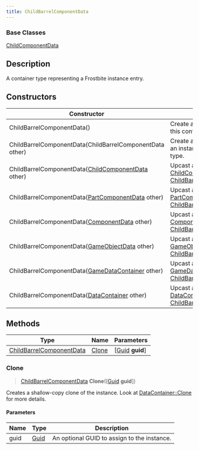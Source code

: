 ```yaml
---
title: ChildBarrelComponentData
---
```

### Base Classes

[ChildComponentData](/vext/ref/fb/childcomponentdata/)

## Description

A container type representing a Frostbite instance entry.

## Constructors

| Constructor                                                                         | Description                                                                                                                             |
| ----------------------------------------------------------------------------------- | --------------------------------------------------------------------------------------------------------------------------------------- |
| ChildBarrelComponentData()                                                          | Create a new instance of this container type.                                                                                           |
| ChildBarrelComponentData(ChildBarrelComponentData other)                            | Create a reference copy of an instance of the same type.                                                                                |
| ChildBarrelComponentData([ChildComponentData](/vext/ref/fb/childcomponentdata/) other)            | Upcast an instance of type [ChildComponentData](/vext/ref/fb/childcomponentdata/) to [ChildBarrelComponentData](/vext/ref/fb/childbarrelcomponentdata/).            |
| ChildBarrelComponentData([PartComponentData](/vext/ref/fb/partcomponentdata/) other)              | Upcast an instance of type [PartComponentData](/vext/ref/fb/partcomponentdata/) to [ChildBarrelComponentData](/vext/ref/fb/childbarrelcomponentdata/).              |
| ChildBarrelComponentData([ComponentData](/vext/ref/fb/componentdata/) other)                      | Upcast an instance of type [ComponentData](/vext/ref/fb/componentdata/) to [ChildBarrelComponentData](/vext/ref/fb/childbarrelcomponentdata/).                      |
| ChildBarrelComponentData([GameObjectData](/vext/ref/fb/gameobjectdata/) other)                    | Upcast an instance of type [GameObjectData](/vext/ref/fb/gameobjectdata/) to [ChildBarrelComponentData](/vext/ref/fb/childbarrelcomponentdata/).                    |
| ChildBarrelComponentData([GameDataContainer](/vext/ref/fb/gamedatacontainer/) other)              | Upcast an instance of type [GameDataContainer](/vext/ref/fb/gamedatacontainer/) to [ChildBarrelComponentData](/vext/ref/fb/childbarrelcomponentdata/).              |
| ChildBarrelComponentData([DataContainer](/vext/ref/shared/class/datacontainer) other) | Upcast an instance of type [DataContainer](/vext/ref/shared/class/datacontainer) to [ChildBarrelComponentData](/vext/ref/fb/childbarrelcomponentdata/). |

## Methods

| Type                                                 | Name            | Parameters                                     |
| ---------------------------------------------------- | --------------- | ---------------------------------------------- |
| [ChildBarrelComponentData](/vext/ref/fb/childbarrelcomponentdata/) | [Clone](#clone) | \[[Guid](/vext/ref/shared/class/guid) **guid**\] |

### Clone

> [ChildBarrelComponentData](/vext/ref/fb/childbarrelcomponentdata/) **Clone**(\[[Guid](/vext/ref/shared/class/guid) **guid**\])

Creates a shallow-copy clone of the instance. Look at [DataContainer::Clone](/vext/ref/shared/class/datacontainer#clone) for more details.

#### Parameters

| Name | Type         | Description                                 |
| ---- | ------------ | ------------------------------------------- |
| guid | [Guid](/vext/ref/shared/class/guid/) | An optional GUID to assign to the instance. |
